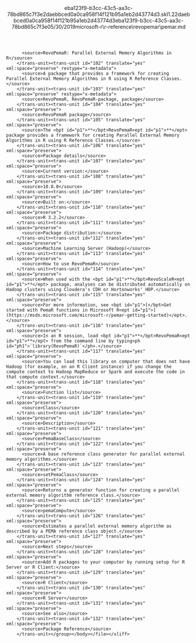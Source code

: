 <?xml version="1.0"?><xliff version="1.2" xmlns="urn:oasis:names:tc:xliff:document:1.2" xmlns:xsi="http://www.w3.org/2001/XMLSchema-instance" xsi:schemaLocation="urn:oasis:names:tc:xliff:document:1.2 xliff-core-1.2-transitional.xsd"><file datatype="xml" original="pemar.md" source-language="en-US" target-language="en-US"><header><tool tool-id="mdxliff" tool-name="mdxliff" tool-version="1.0-8ab897d" tool-company="Microsoft" /><xliffext:skl_file_name xmlns:xliffext="urn:microsoft:content:schema:xliffextensions">eba123f9-b3cc-43c5-aa3c-78bd865c7f3e2daebbced0a0ca958f14f121b95a1eb2d43774d3.skl</xliffext:skl_file_name><xliffext:version xmlns:xliffext="urn:microsoft:content:schema:xliffextensions">1.2</xliffext:version><xliffext:ms.openlocfilehash xmlns:xliffext="urn:microsoft:content:schema:xliffextensions">2daebbced0a0ca958f14f121b95a1eb2d43774d3</xliffext:ms.openlocfilehash><xliffext:ms.sourcegitcommit xmlns:xliffext="urn:microsoft:content:schema:xliffextensions">eba123f9-b3cc-43c5-aa3c-78bd865c7f3e</xliffext:ms.sourcegitcommit><xliffext:ms.lasthandoff xmlns:xliffext="urn:microsoft:content:schema:xliffextensions">05/30/2019</xliffext:ms.lasthandoff><xliffext:ms.openlocfilepath xmlns:xliffext="urn:microsoft:content:schema:xliffextensions">microsoft-r\r-reference\revopemar\pemar.md</xliffext:ms.openlocfilepath></header><body><group id="content" extype="content"><trans-unit id="101" translate="yes" xml:space="preserve" restype="x-metadata">
          <source>RevoPemaR: Parallel External Memory Algorithms in R</source>
        </trans-unit><trans-unit id="102" translate="yes" xml:space="preserve" restype="x-metadata">
          <source>A package that provides a framework for creating Parallel External Memory Algorithms in R using R Reference Classes.</source>
        </trans-unit><trans-unit id="103" translate="yes" xml:space="preserve" restype="x-metadata">
          <source>RevoPemaR, RevoPemaR-package, package</source>
        </trans-unit><trans-unit id="104" translate="yes" xml:space="preserve">
          <source>RevoPemaR package</source>
        </trans-unit><trans-unit id="105" translate="yes" xml:space="preserve">
          <source>The <bpt id="p1">**</bpt>RevoPemaR<ept id="p1">**</ept> package provides a framework for creating Parallel External Memory Algorithms in R using R Reference Classes.</source>
        </trans-unit><trans-unit id="106" translate="yes" xml:space="preserve">
          <source>Package details</source>
        </trans-unit><trans-unit id="107" translate="yes" xml:space="preserve">
          <source>Current version:</source>
        </trans-unit><trans-unit id="108" translate="yes" xml:space="preserve">
          <source>10.0.0</source>
        </trans-unit><trans-unit id="109" translate="yes" xml:space="preserve">
          <source>Built on:</source>
        </trans-unit><trans-unit id="110" translate="yes" xml:space="preserve">
          <source>R 3.2.2</source>
        </trans-unit><trans-unit id="111" translate="yes" xml:space="preserve">
          <source>Package distribution:</source>
        </trans-unit><trans-unit id="112" translate="yes" xml:space="preserve">
          <source>Machine Learning Server (Hadoop)</source>
        </trans-unit><trans-unit id="113" translate="yes" xml:space="preserve">
          <source>How to use RevoPemaR</source>
        </trans-unit><trans-unit id="114" translate="yes" xml:space="preserve">
          <source>When used with the <bpt id="p1">**</bpt>RevoScaleR<ept id="p1">**</ept> package, analyses can be distributed automatically on Hadoop clusters using Cloudera's CDH or Hortonworks' HDP.</source>
        </trans-unit><trans-unit id="115" translate="yes" xml:space="preserve">
          <source>For more information, see <bpt id="p1">[</bpt>Get started with PemaR functions in Microsoft R<ept id="p1">](https://msdn.microsoft.com/microsoft-r/pemar-getting-started)</ept>.</source>
        </trans-unit><trans-unit id="116" translate="yes" xml:space="preserve">
          <source>In an R session, load <bpt id="p1">**</bpt>RevoPemaR<ept id="p1">**</ept> from the command line by typing<ph id="ph1">`library(RevoPemaR)`</ph>.</source>
        </trans-unit><trans-unit id="117" translate="yes" xml:space="preserve">
          <source>You can load this library on computer that does not have Hadoop (for example, on an R Client instance) if you change the compute context to Hadoop MapReduce or Spark and execute the code in that compute context.</source>
        </trans-unit><trans-unit id="118" translate="yes" xml:space="preserve">
          <source>Function list</source>
        </trans-unit><trans-unit id="119" translate="yes" xml:space="preserve">
          <source>Class</source>
        </trans-unit><trans-unit id="120" translate="yes" xml:space="preserve">
          <source>Description</source>
        </trans-unit><trans-unit id="121" translate="yes" xml:space="preserve">
          <source>PemaBaseClass</source>
        </trans-unit><trans-unit id="122" translate="yes" xml:space="preserve">
          <source>A base reference class generator for parallel external memory algorithms.</source>
        </trans-unit><trans-unit id="123" translate="yes" xml:space="preserve">
          <source>setPemaClass</source>
        </trans-unit><trans-unit id="124" translate="yes" xml:space="preserve">
          <source>Returns a generator function for creating a parallel external memory algorithm reference class.</source>
        </trans-unit><trans-unit id="125" translate="yes" xml:space="preserve">
          <source>pemaCompute</source>
        </trans-unit><trans-unit id="126" translate="yes" xml:space="preserve">
          <source>Estimates a parallel external memory algorithm as described by a PEMA reference class object.</source>
        </trans-unit><trans-unit id="127" translate="yes" xml:space="preserve">
          <source>Next steps</source>
        </trans-unit><trans-unit id="128" translate="yes" xml:space="preserve">
          <source>Add R packages to your computer by running setup for R Server or R Client:</source>
        </trans-unit><trans-unit id="129" translate="yes" xml:space="preserve">
          <source>R Client</source>
        </trans-unit><trans-unit id="130" translate="yes" xml:space="preserve">
          <source>R Server</source>
        </trans-unit><trans-unit id="131" translate="yes" xml:space="preserve">
          <source>See also</source>
        </trans-unit><trans-unit id="132" translate="yes" xml:space="preserve">
          <source>Package Reference</source>
        </trans-unit></group></body></file></xliff>
